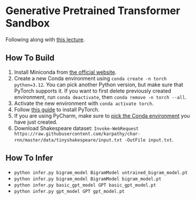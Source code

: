 # Generative Pretrained Transformer Sandbox

Following along with [this lecture](https://youtu.be/kCc8FmEb1nY).

## How To Build

1. Install Miniconda from [the official website](https://docs.conda.io/projects/miniconda/en/latest/).
2. Create a new Conda environment using `conda create -n torch python=3.12`. You can pick another Python version, but
   make sure that PyTorch supports it. If you want to first delete previously created environment,
   run `conda deactivate`, then `conda remove -n torch --all`.
3. Activate the new environment with `conda activate torch`.
4. Follow [this guide](https://pytorch.org/get-started/locally/) to install PyTorch.
5. If you are using PyCharm, make sure to [pick the Conda environment](https://stackoverflow.com/a/46133678/1862286) you
   have just created.
6. Download Shakespeare
   dataset: `Invoke-WebRequest https://raw.githubusercontent.com/karpathy/char-rnn/master/data/tinyshakespeare/input.txt -OutFile input.txt`.

## How To Infer

* `python infer.py bigram_model BigramModel untrained_bigram_model.pt`
* `python infer.py bigram_model BigramModel bigram_model.pt`
* `python infer.py basic_gpt_model GPT basic_gpt_model.pt`
* `python infer.py gpt_model GPT gpt_model.pt`
